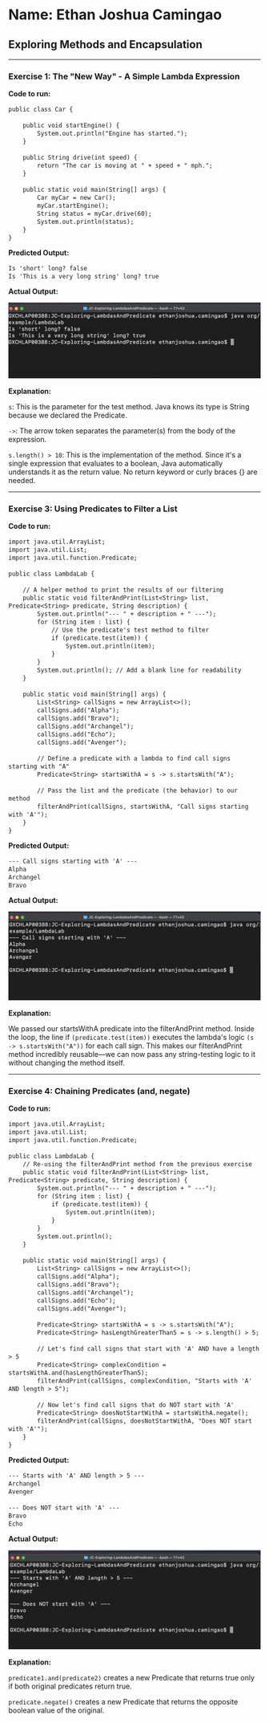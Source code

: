 # Name: Ethan Joshua Camingao
## Exploring Methods and Encapsulation

---

### Exercise 1: The "New Way" - A Simple Lambda Expression

**Code to run:**
```
public class Car {

    public void startEngine() {
        System.out.println("Engine has started.");
    }

    public String drive(int speed) {
        return "The car is moving at " + speed + " mph.";
    }

    public static void main(String[] args) {
        Car myCar = new Car();
        myCar.startEngine();
        String status = myCar.drive(60);
        System.out.println(status);
    }
}
```
**Predicted Output:**
```
Is 'short' long? false
Is 'This is a very long string' long? true
```

**Actual Output:**

<img src="https://github.com/ethan-josh/JC-Exploring-LambdasAndPredicate/blob/main/images/Ex1.png"/>

**Explanation:**

`s`: This is the parameter for the test method. Java knows its type is String because we declared the Predicate<String>.

`->`: The arrow token separates the parameter(s) from the body of the expression.

`s.length() > 10`: This is the implementation of the method. Since it's a single expression that evaluates to a boolean, Java automatically understands it as the return value. No return keyword or curly braces {} are needed.

---

### Exercise 3: Using Predicates to Filter a List

**Code to run:**
```
import java.util.ArrayList;
import java.util.List;
import java.util.function.Predicate;

public class LambdaLab {
    
    // A helper method to print the results of our filtering
    public static void filterAndPrint(List<String> list, Predicate<String> predicate, String description) {
        System.out.println("--- " + description + " ---");
        for (String item : list) {
            // Use the predicate's test method to filter
            if (predicate.test(item)) {
                System.out.println(item);
            }
        }
        System.out.println(); // Add a blank line for readability
    }

    public static void main(String[] args) {
        List<String> callSigns = new ArrayList<>();
        callSigns.add("Alpha");
        callSigns.add("Bravo");
        callSigns.add("Archangel");
        callSigns.add("Echo");
        callSigns.add("Avenger");

        // Define a predicate with a lambda to find call signs starting with "A"
        Predicate<String> startsWithA = s -> s.startsWith("A");

        // Pass the list and the predicate (the behavior) to our method
        filterAndPrint(callSigns, startsWithA, "Call signs starting with 'A'");
    }
}
```
**Predicted Output:**
```
--- Call signs starting with 'A' ---
Alpha
Archangel
Bravo
```

**Actual Output:**

<img src="https://github.com/ethan-josh/JC-Exploring-LambdasAndPredicate/blob/main/images/Ex2.png"/>

**Explanation:**

We passed our startsWithA predicate into the filterAndPrint method. Inside the loop, the line if `(predicate.test(item))` executes the lambda's logic `(s -> s.startsWith("A"))` for each call sign. 
This makes our filterAndPrint method incredibly reusable—we can now pass any string-testing logic to it without changing the method itself.

---

### Exercise 4: Chaining Predicates (and, negate)

**Code to run:**
```
import java.util.ArrayList;
import java.util.List;
import java.util.function.Predicate;

public class LambdaLab {
    // Re-using the filterAndPrint method from the previous exercise
    public static void filterAndPrint(List<String> list, Predicate<String> predicate, String description) {
        System.out.println("--- " + description + " ---");
        for (String item : list) {
            if (predicate.test(item)) {
                System.out.println(item);
            }
        }
        System.out.println();
    }

    public static void main(String[] args) {
        List<String> callSigns = new ArrayList<>();
        callSigns.add("Alpha");
        callSigns.add("Bravo");
        callSigns.add("Archangel");
        callSigns.add("Echo");
        callSigns.add("Avenger");

        Predicate<String> startsWithA = s -> s.startsWith("A");
        Predicate<String> hasLengthGreaterThan5 = s -> s.length() > 5;
        
        // Let's find call signs that start with 'A' AND have a length > 5
        Predicate<String> complexCondition = startsWithA.and(hasLengthGreaterThan5);
        filterAndPrint(callSigns, complexCondition, "Starts with 'A' AND length > 5");
        
        // Now let's find call signs that do NOT start with 'A'
        Predicate<String> doesNotStartWithA = startsWithA.negate();
        filterAndPrint(callSigns, doesNotStartWithA, "Does NOT start with 'A'");
    }
}
```
**Predicted Output:**
```
--- Starts with 'A' AND length > 5 ---
Archangel
Avenger

--- Does NOT start with 'A' ---
Bravo
Echo

```

**Actual Output:**

<img src="https://github.com/ethan-josh/JC-Exploring-LambdasAndPredicate/blob/main/images/Ex3.png"/>

**Explanation:**

`predicate1.and(predicate2)` creates a new Predicate that returns true only if both original predicates return true.

`predicate.negate()` creates a new Predicate that returns the opposite boolean value of the original.